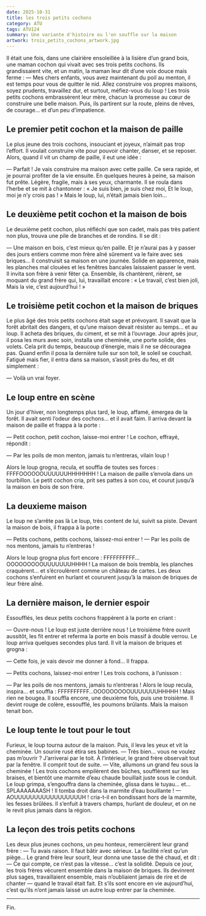 ```yaml
---
date: 2025-10-31
title: les trois petits cochons
category: ATU
tags: ATU124
summary: Une variante d'histoire ou l'on souffle sur la maison
artwork: trois_petits_cochons_artwork.jpg
---
```


Il était une fois, dans une clairière ensoleillée à la lisière d’un grand bois, une maman cochon qui vivait avec ses trois petits cochons. Ils grandissaient vite, et un matin, la maman leur dit d’une voix douce mais ferme :
— Mes chers enfants, vous avez maintenant du poil au menton, il est temps pour vous de quitter le nid. Allez construire vos propres maisons, soyez prudents, travaillez dur, et surtout, méfiez-vous du loup !
Les trois petits cochons embrassèrent leur mère, chacun la promesse au cœur de construire une belle maison. Puis, ils partirent sur la route, pleins de rêves, de courage… et d’un peu d’impatience.

## Le premier petit cochon et la maison de paille

Le plus jeune des trois cochons, insouciant et joyeux, n’aimait pas trop l’effort. Il voulait construire vite pour pouvoir chanter, danser, et se reposer. Alors, quand il vit un champ de paille, il eut une idée :

— Parfait ! Je vais construire ma maison avec cette paille. Ce sera rapide, et je pourrai profiter de la vie ensuite.
En quelques heures à peine, sa maison fut prête. Légère, fragile, mais à ses yeux, charmante. Il se roula dans l’herbe et se mit à chantonner :
« Je suis bien, je suis chez moi,
Et le loup, moi je n’y crois pas ! »
Mais le loup, lui, n’était jamais bien loin…

## Le deuxième petit cochon et la maison de bois

Le deuxième petit cochon, plus réfléchi que son cadet, mais pas très patient non plus, trouva une pile de branches et de rondins. Il se dit :

— Une maison en bois, c’est mieux qu’en paille. Et je n’aurai pas à y passer des jours entiers comme mon frère aîné sûrement va le faire avec ses briques…
Il construisit sa maison en une journée. Solide en apparence, mais les planches mal clouées et les fenêtres bancales laissaient passer le vent. Il invita son frère à venir fêter ça. Ensemble, ils chantèrent, rièrent, se moquant du grand frère qui, lui, travaillait encore :
« Le travail, c’est bien joli,
Mais la vie, c’est aujourd’hui ! »

## Le troisième petit cochon et la maison de briques
Le plus âgé des trois petits cochons était sage et prévoyant. Il savait que la forêt abritait des dangers, et qu’une maison devait résister au temps… et au loup.
Il acheta des briques, du ciment, et se mit à l’ouvrage. Jour après jour, il posa les murs avec soin, installa une cheminée, une porte solide, des volets. Cela prit du temps, beaucoup d’énergie, mais il ne se découragea pas.
Quand enfin il posa la dernière tuile sur son toit, le soleil se couchait. Fatigué mais fier, il entra dans sa maison, s’assit près du feu, et dit simplement :

— Voilà un vrai foyer.

## Le loup entre en scène

Un jour d'hiver, non longtemps plus tard, le loup, affamé, émergea de la forêt. Il avait senti l’odeur des cochons… et il avait faim. Il arriva devant la maison de paille et frappa à la porte :

— Petit cochon, petit cochon, laisse-moi entrer !
Le cochon, effrayé, répondit :

— Par les poils de mon menton, jamais tu n’entreras, vilain loup !

Alors le loup grogna, recula, et souffla de toutes ses forces :
FFFFOOOOOOUUUUUUHHHHHHH !
La maison de paille s’envola dans un tourbillon. Le petit cochon cria, prit ses pattes à son cou, et courut jusqu’à la maison en bois de son frère.

## La deuxieme maison

Le loup ne s’arrête pas là
Le loup, très content de lui, suivit sa piste. Devant la maison de bois, il frappa à la porte :

— Petits cochons, petits cochons, laissez-moi entrer !
— Par les poils de nos mentons, jamais tu n’entreras !

Alors le loup grogna plus fort encore :
FFFFFFFFFF…OOOOOOOOOUUUUUUUHHHH !
La maison de bois trembla, les planches craquèrent… et s’écroulèrent comme un château de cartes. Les deux cochons s’enfuirent en hurlant et coururent jusqu’à la maison de briques de leur frère aîné.


## La dernière maison, le dernier espoir

Essoufflés, les deux petits cochons frappèrent à la porte en criant :

— Ouvre-nous ! Le loup est juste derrière nous !
Le troisième frère ouvrit aussitôt, les fit entrer et referma la porte en bois massif à double verrou. Le loup arriva quelques secondes plus tard. Il vit la maison de briques et grogna :

— Cette fois, je vais devoir me donner à fond…
Il frappa.

— Petits cochons, laissez-moi entrer !
Les trois cochons, à l’unisson :

— Par les poils de nos mentons, jamais tu n’entreras !
Alors le loup recula, inspira… et souffla :
FFFFFFFFFF…OOOOOOOOOUUUUUUUHHHHH !
Mais rien ne bougea.
Il souffla encore, une deuxième fois, puis une troisième. Il devint rouge de colère, essoufflé, les poumons brûlants. Mais la maison tenait bon.

## Le loup tente le tout pour le tout

Furieux, le loup tourna autour de la maison. Puis, il leva les yeux et vit la cheminée. Un sourire rusé étira ses babines.
— Très bien… vous ne voulez pas m’ouvrir ? J’arriverai par le toit.
À l’intérieur, le grand frère observait tout par la fenêtre. Il comprit tout de suite.
— Vite, allumons un grand feu sous la cheminée !
Les trois cochons empilèrent des bûches, soufflèrent sur les braises, et bientôt une marmite d’eau chaude bouillait juste sous le conduit.
Le loup grimpa, s’engouffra dans la cheminée, glissa dans le tuyau… et…
SPLAAAAAAASH !
Il tomba droit dans la marmite d’eau bouillante !
— AOUUUUUUUUUUUUUUUUUH ! cria-t-il en bondissant hors de la marmite, les fesses brûlées.
Il s’enfuit à travers champs, hurlant de douleur, et on ne le revit plus jamais dans la région.

## La leçon des trois petits cochons

Les deux plus jeunes cochons, un peu honteux, remercièrent leur grand frère :
— Tu avais raison. Il faut bâtir avec sérieux. La facilité n’est qu’un piège…
Le grand frère leur sourit, leur donna une tasse de thé chaud, et dit :
— Ce qui compte, ce n’est pas la vitesse… c’est la solidité.
Depuis ce jour, les trois frères vécurent ensemble dans la maison de briques. Ils devinrent plus sages, travaillaient ensemble, mais n’oubliaient jamais de rire et de chanter — quand le travail était fait.
Et s’ils sont encore en vie aujourd’hui, c’est qu’ils n’ont jamais laissé un autre loup entrer par la cheminée.
________________________________________
Fin.
